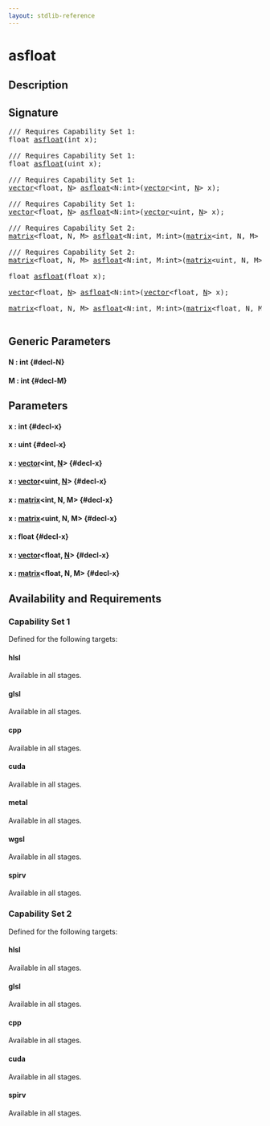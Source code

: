 ```yaml
---
layout: stdlib-reference
---
```


# asfloat

## Description





## Signature 

<pre>
/// Requires Capability Set 1:
float <a href="/stdlib-reference/global-decls/asfloat">asfloat</a>(int <span class='code_param'>x</span>);

/// Requires Capability Set 1:
float <a href="/stdlib-reference/global-decls/asfloat">asfloat</a>(uint <span class='code_param'>x</span>);

/// Requires Capability Set 1:
<a href="/stdlib-reference/types/vector/index">vector</a>&lt;float, <a href="/stdlib-reference/types/vector/index#typeparam-N" class="code_var">N</a>&gt; <a href="/stdlib-reference/global-decls/asfloat">asfloat</a>&lt;N:int&gt;(<a href="/stdlib-reference/types/vector/index">vector</a>&lt;int, <a href="/stdlib-reference/types/vector/index#typeparam-N" class="code_var">N</a>&gt; <span class='code_param'>x</span>);

/// Requires Capability Set 1:
<a href="/stdlib-reference/types/vector/index">vector</a>&lt;float, <a href="/stdlib-reference/types/vector/index#typeparam-N" class="code_var">N</a>&gt; <a href="/stdlib-reference/global-decls/asfloat">asfloat</a>&lt;N:int&gt;(<a href="/stdlib-reference/types/vector/index">vector</a>&lt;uint, <a href="/stdlib-reference/types/vector/index#typeparam-N" class="code_var">N</a>&gt; <span class='code_param'>x</span>);

/// Requires Capability Set 2:
<a href="/stdlib-reference/types/matrix/index">matrix</a>&lt;float, N, M&gt; <a href="/stdlib-reference/global-decls/asfloat">asfloat</a>&lt;N:int, M:int&gt;(<a href="/stdlib-reference/types/matrix/index">matrix</a>&lt;int, N, M&gt; <span class='code_param'>x</span>);

/// Requires Capability Set 2:
<a href="/stdlib-reference/types/matrix/index">matrix</a>&lt;float, N, M&gt; <a href="/stdlib-reference/global-decls/asfloat">asfloat</a>&lt;N:int, M:int&gt;(<a href="/stdlib-reference/types/matrix/index">matrix</a>&lt;uint, N, M&gt; <span class='code_param'>x</span>);

float <a href="/stdlib-reference/global-decls/asfloat">asfloat</a>(float <span class='code_param'>x</span>);

<a href="/stdlib-reference/types/vector/index">vector</a>&lt;float, <a href="/stdlib-reference/types/vector/index#typeparam-N" class="code_var">N</a>&gt; <a href="/stdlib-reference/global-decls/asfloat">asfloat</a>&lt;N:int&gt;(<a href="/stdlib-reference/types/vector/index">vector</a>&lt;float, <a href="/stdlib-reference/types/vector/index#typeparam-N" class="code_var">N</a>&gt; <span class='code_param'>x</span>);

<a href="/stdlib-reference/types/matrix/index">matrix</a>&lt;float, N, M&gt; <a href="/stdlib-reference/global-decls/asfloat">asfloat</a>&lt;N:int, M:int&gt;(<a href="/stdlib-reference/types/matrix/index">matrix</a>&lt;float, N, M&gt; <span class='code_param'>x</span>);

</pre>

## Generic Parameters

#### N  : int {#decl-N}
#### M  : int {#decl-M}

## Parameters

#### x  : int {#decl-x}
#### x  : uint {#decl-x}
#### x  : [vector](/stdlib-reference/types/vector/index)\<int, [N](/stdlib-reference/types/vector/index#typeparam-N)\> {#decl-x}
#### x  : [vector](/stdlib-reference/types/vector/index)\<uint, [N](/stdlib-reference/types/vector/index#typeparam-N)\> {#decl-x}
#### x  : [matrix](/stdlib-reference/types/matrix/index)\<int, N, M\> {#decl-x}
#### x  : [matrix](/stdlib-reference/types/matrix/index)\<uint, N, M\> {#decl-x}
#### x  : float {#decl-x}
#### x  : [vector](/stdlib-reference/types/vector/index)\<float, [N](/stdlib-reference/types/vector/index#typeparam-N)\> {#decl-x}
#### x  : [matrix](/stdlib-reference/types/matrix/index)\<float, N, M\> {#decl-x}

## Availability and Requirements

### Capability Set 1

Defined for the following targets:

#### hlsl
Available in all stages.

#### glsl
Available in all stages.

#### cpp
Available in all stages.

#### cuda
Available in all stages.

#### metal
Available in all stages.

#### wgsl
Available in all stages.

#### spirv
Available in all stages.


### Capability Set 2

Defined for the following targets:

#### hlsl
Available in all stages.

#### glsl
Available in all stages.

#### cpp
Available in all stages.

#### cuda
Available in all stages.

#### spirv
Available in all stages.



